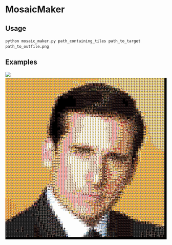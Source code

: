 # MosaicMaker

## Usage
`python mosaic_maker.py path_containing_tiles path_to_target path_to_outfile.png`

## Examples
<img src="https://github.com/jackeown/MosaicMaker/raw/main/example1.png">
<img src="https://github.com/jackeown/MosaicMaker/raw/main/example2.png">
